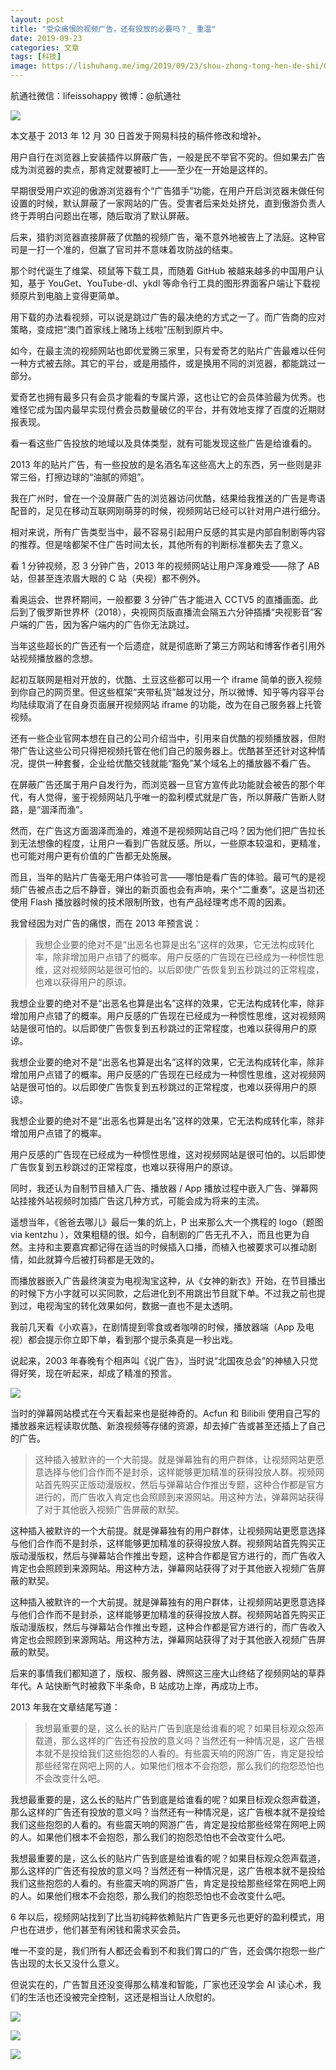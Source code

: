 ```yaml
---
layout: post
title: "受众痛恨的视频广告，还有投放的必要吗？_ 重温"
date: 2019-09-23
categories: 文章
tags: [科技]
image: https://lishuhang.me/img/2019/09/23/shou-zhong-tong-hen-de-shi/01.png
---
```


航通社微信：lifeissohappy 微博：@航通社

![](https://lishuhang.me/img/2019/09/23/shou-zhong-tong-hen-de-shi/01.png)

本文基于 2013 年 12 月 30 日首发于网易科技的稿件修改和增补。

用户自行在浏览器上安装插件以屏蔽广告，一般是民不举官不究的。但如果去广告成为浏览器的卖点，那肯定就要被盯上——至少在一开始是这样的。

早期很受用户欢迎的傲游浏览器有个“广告猎手”功能，在用户开启浏览器未做任何设置的时候，默认屏蔽了一家网站的广告。受害者后来处处挤兑，直到傲游负责人终于弄明白问题出在哪，随后取消了默认屏蔽。

后来，猎豹浏览器直接屏蔽了优酷的视频广告，毫不意外地被告上了法庭。这种官司是一打一个准的，但赢了官司并不意味着攻防战的结束。

那个时代诞生了维棠、硕鼠等下载工具，而随着 GitHub 被越来越多的中国用户认知，基于 YouGet、YouTube-dl、ykdl 等命令行工具的图形界面客户端让下载视频原片到电脑上变得更简单。

用下载的办法看视频，可以说是跳过广告的最决绝的方式之一了。而广告商的应对策略，变成把“澳门首家线上赌场上线啦”压制到原片中。

如今，在最主流的视频网站也即优爱腾三家里，只有爱奇艺的贴片广告最难以任何一种方式被去除。其它的平台，或是用插件，或是换用不同的浏览器，都能跳过一部分。

爱奇艺也拥有最多只有会员才能看的专属片源，这也让它的会员体验最为优秀。也难怪它成为国内最早实现付费会员数量破亿的平台，并有效地支撑了百度的近期财报表现。

看一看这些广告投放的地域以及具体类型，就有可能发现这些广告是给谁看的。

2013 年的贴片广告，有一些投放的是名酒名车这些高大上的东西，另一些则是非常三俗，打擦边球的“油腻的师姐”。

我在广州时，曾在一个没屏蔽广告的浏览器访问优酷，结果给我推送的广告是粤语配音的，足见在移动互联网刚萌芽的时候，视频网站已经可以针对用户进行细分。

相对来说，所有广告类型当中，最不容易引起用户反感的其实是内部自制剧等内容的推荐。但是啥都架不住广告时间太长，其他所有的判断标准都失去了意义。

看 1 分钟视频，忍 3 分钟广告，2013 年的视频网站让用户浑身难受——除了 AB 站，但甚至连浓眉大眼的 C 站（央视）都不例外。

看奥运会、世界杯期间，一般都要 3 分钟广告才能进入 CCTV5 的直播画面。此后到了俄罗斯世界杯（2018），央视网页版直播流会隔五六分钟插播“央视影音”客户端的广告，因为客户端内的广告你无法跳过。

当年这些超长的广告还有一个后遗症，就是彻底断了第三方网站和博客作者引用外站视频播放器的念想。

起初互联网是相对开放的，优酷、土豆这些都可以用一个 iframe 简单的嵌入视频到你自己的网页里。但这些框架“夹带私货”越发过分，所以微博、知乎等内容平台均陆续取消了在自身页面展开视频网站 iframe 的功能，改为在自己服务器上托管视频。

还有一些企业官网本想在自己的公司介绍当中，引用来自优酷的视频播放器，但附带广告让这些公司只得把视频托管在他们自己的服务器上。优酷甚至还针对这种情况，提供一种套餐，企业给优酷交钱就能“豁免”某个域名上的播放器不看广告。

在屏蔽广告还属于用户自发行为，而浏览器一旦官方宣传此功能就会被告的那个年代，有人觉得，鉴于视频网站几乎唯一的盈利模式就是广告，所以屏蔽广告断人财路，是“涸泽而渔”。

然而，在广告这方面涸泽而渔的，难道不是视频网站自己吗？因为他们把广告拉长到无法想像的程度，让用户一看到广告就反感。所以，一些原本较温和，更精准，也可能对用户更有价值的广告都无处施展。

而且，当年的贴片广告毫无用户体验可言——哪怕是看广告的体验。最可气的是视频广告被点击之后不静音，弹出的新页面也会有声响，来个“二重奏”。这是当初还使用 Flash 播放器时候的技术限制所致，也有产品经理考虑不周的因素。

我曾经因为对广告的痛恨，而在 2013 年预言说：

> 我想企业要的绝对不是“出恶名也算是出名”这样的效果，它无法构成转化率，除非增加用户点错了的概率。用户反感的广告现在已经成为一种惯性思维，这对视频网站是很可怕的。以后即使广告恢复到五秒跳过的正常程度，也难以获得用户的原谅。

我想企业要的绝对不是“出恶名也算是出名”这样的效果，它无法构成转化率，除非增加用户点错了的概率。用户反感的广告现在已经成为一种惯性思维，这对视频网站是很可怕的。以后即使广告恢复到五秒跳过的正常程度，也难以获得用户的原谅。

我想企业要的绝对不是“出恶名也算是出名”这样的效果，它无法构成转化率，除非增加用户点错了的概率。用户反感的广告现在已经成为一种惯性思维，这对视频网站是很可怕的。以后即使广告恢复到五秒跳过的正常程度，也难以获得用户的原谅。

我想企业要的绝对不是“出恶名也算是出名”这样的效果，它无法构成转化率，除非增加用户点错了的概率。

用户反感的广告现在已经成为一种惯性思维，这对视频网站是很可怕的。以后即使广告恢复到五秒跳过的正常程度，也难以获得用户的原谅。

同时，我还认为自制节目植入广告、播放器 / App 播放过程中嵌入广告、弹幕网站挂接外站视频时加插广告这几种方式，可能会成为将来的主流。

遥想当年，《爸爸去哪儿》最后一集的炕上，P 出来那么大一个携程的 logo（题图 via kentzhu ），效果粗糙的很。如今，自制剧的广告无孔不入，而且也更为自然。主持和主要嘉宾都记得在适当的时候插入口播，而植入也被要求可以推动剧情，如此就算今后被打码都是无效的。

而播放器嵌入广告最终演变为电视淘宝这种，从《女神的新衣》开始，在节目播出的时候下方小字就可以买同款，之后进化到不用跳出节目就下单。不过我之前也提到过，电视淘宝的转化效果如何，数据一直也不是太透明。

我前几天看《小欢喜》，在剧情提到零食或者咖啡的时候，播放器端（App 及电视）都会提示你立即下单，看到那个提示条真是一秒出戏。

说起来，2003 年春晚有个相声叫《说广告》，当时说“北国夜总会”的神植入只觉得好笑，现在听起来，却成了精准的预言。

![](https://lishuhang.me/img/2019/09/23/shou-zhong-tong-hen-de-shi/02.png)

当时的弹幕网站模式在今天看起来也是挺神奇的。Acfun 和 Bilibili 使用自己写的播放器来远程读取优酷、新浪视频等存储的资源，却去掉广告或甚至还插上了自己的广告。

> 这种插入被默许的一个大前提。就是弹幕独有的用户群体，让视频网站更愿意选择与他们合作而不是封杀，这样能够更加精准的获得投放人群。视频网站首先购买正版动漫版权，然后与弹幕站合作推出专题，这种合作都是官方进行的，而广告收入肯定也会照顾到来源网站。用这种方法，弹幕网站获得了对于其他嵌入视频广告屏蔽的默契。

这种插入被默许的一个大前提。就是弹幕独有的用户群体，让视频网站更愿意选择与他们合作而不是封杀，这样能够更加精准的获得投放人群。视频网站首先购买正版动漫版权，然后与弹幕站合作推出专题，这种合作都是官方进行的，而广告收入肯定也会照顾到来源网站。用这种方法，弹幕网站获得了对于其他嵌入视频广告屏蔽的默契。

这种插入被默许的一个大前提。就是弹幕独有的用户群体，让视频网站更愿意选择与他们合作而不是封杀，这样能够更加精准的获得投放人群。视频网站首先购买正版动漫版权，然后与弹幕站合作推出专题，这种合作都是官方进行的，而广告收入肯定也会照顾到来源网站。用这种方法，弹幕网站获得了对于其他嵌入视频广告屏蔽的默契。

后来的事情我们都知道了，版权、服务器、牌照这三座大山终结了视频网站的草莽年代。A 站快断气时被救下半条命，B 站成功上岸，再成功上市。

2013 年我在文章结尾写道：

> 我想最重要的是，这么长的贴片广告到底是给谁看的呢？如果目标观众怨声载道，那么这样的广告还有投放的意义吗？当然还有一种情况是，这广告根本就不是投给我们这些抱怨的人看的。有些震天响的网游广告，肯定是投给那些经常在网吧上网的人。如果他们根本不会抱怨，那么我们的抱怨恐怕也不会改变什么吧。

我想最重要的是，这么长的贴片广告到底是给谁看的呢？如果目标观众怨声载道，那么这样的广告还有投放的意义吗？当然还有一种情况是，这广告根本就不是投给我们这些抱怨的人看的。有些震天响的网游广告，肯定是投给那些经常在网吧上网的人。如果他们根本不会抱怨，那么我们的抱怨恐怕也不会改变什么吧。

我想最重要的是，这么长的贴片广告到底是给谁看的呢？如果目标观众怨声载道，那么这样的广告还有投放的意义吗？当然还有一种情况是，这广告根本就不是投给我们这些抱怨的人看的。有些震天响的网游广告，肯定是投给那些经常在网吧上网的人。如果他们根本不会抱怨，那么我们的抱怨恐怕也不会改变什么吧。

6 年以后，视频网站找到了比当初纯粹依赖贴片广告更多元也更好的盈利模式，用户也在进步，他们甚至有闲钱和需求买会员。

唯一不变的是，我们所有人都还会看到不和我们胃口的广告，还会偶尔抱怨一些广告出现的太长又没什么意义。

但说实在的，广告暂且还没变得那么精准和智能，厂家也还没学会 AI 读心术，我们的生活也还没被完全控制，这还是相当让人欣慰的。

![](https://lishuhang.me/img/2019/09/23/shou-zhong-tong-hen-de-shi/03.png)

![](https://lishuhang.me/img/2019/09/23/shou-zhong-tong-hen-de-shi/04.png)

![](https://lishuhang.me/img/2019/09/23/shou-zhong-tong-hen-de-shi/05.png)